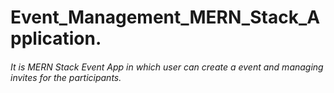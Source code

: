 # Event_Management_MERN_Stack_Application.


###### It is MERN Stack Event App in which user can create a event and managing invites for the participants.